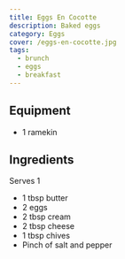 ```yaml
---
title: Eggs En Cocotte
description: Baked eggs
category: Eggs
cover: /eggs-en-cocotte.jpg
tags:
  - brunch
  - eggs
  - breakfast
---
```


## Equipment

- 1 ramekin

## Ingredients

Serves 1

- 1 tbsp butter
- 2 eggs
- 2 tbsp cream
- 2 tbsp cheese
- 1 tbsp chives
- Pinch of salt and pepper
